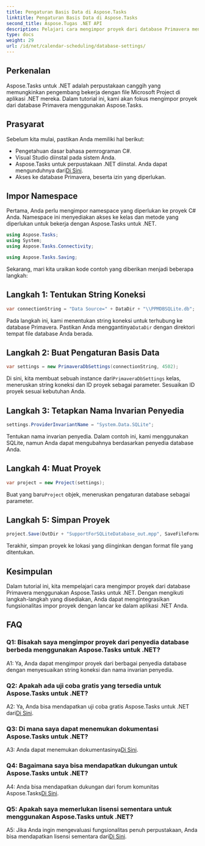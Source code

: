 ```yaml
---
title: Pengaturan Basis Data di Aspose.Tasks
linktitle: Pengaturan Basis Data di Aspose.Tasks
second_title: Aspose.Tugas .NET API
description: Pelajari cara mengimpor proyek dari database Primavera menggunakan Aspose.Tasks untuk .NET. Dapatkan panduan langkah demi langkah dalam tutorial komprehensif ini.
type: docs
weight: 29
url: /id/net/calendar-scheduling/database-settings/
---
```

## Perkenalan

Aspose.Tasks untuk .NET adalah perpustakaan canggih yang memungkinkan pengembang bekerja dengan file Microsoft Project di aplikasi .NET mereka. Dalam tutorial ini, kami akan fokus mengimpor proyek dari database Primavera menggunakan Aspose.Tasks.

## Prasyarat

Sebelum kita mulai, pastikan Anda memiliki hal berikut:

- Pengetahuan dasar bahasa pemrograman C#.
- Visual Studio diinstal pada sistem Anda.
-  Aspose.Tasks untuk perpustakaan .NET diinstal. Anda dapat mengunduhnya dari[Di Sini](https://releases.aspose.com/tasks/net/).
- Akses ke database Primavera, beserta izin yang diperlukan.

## Impor Namespace

Pertama, Anda perlu mengimpor namespace yang diperlukan ke proyek C# Anda. Namespace ini menyediakan akses ke kelas dan metode yang diperlukan untuk bekerja dengan Aspose.Tasks untuk .NET.

```csharp
using Aspose.Tasks;
using System;
using Aspose.Tasks.Connectivity;

using Aspose.Tasks.Saving;

```

Sekarang, mari kita uraikan kode contoh yang diberikan menjadi beberapa langkah:

## Langkah 1: Tentukan String Koneksi

```csharp
var connectionString = "Data Source=" + DataDir + "\\PPMDBSQLite.db";
```

 Pada langkah ini, kami menentukan string koneksi untuk terhubung ke database Primavera. Pastikan Anda menggantinya`DataDir` dengan direktori tempat file database Anda berada.

## Langkah 2: Buat Pengaturan Basis Data

```csharp
var settings = new PrimaveraDbSettings(connectionString, 4502);
```

 Di sini, kita membuat sebuah instance dari`PrimaveraDbSettings` kelas, meneruskan string koneksi dan ID proyek sebagai parameter. Sesuaikan ID proyek sesuai kebutuhan Anda.

## Langkah 3: Tetapkan Nama Invarian Penyedia

```csharp
settings.ProviderInvariantName = "System.Data.SQLite";
```

Tentukan nama invarian penyedia. Dalam contoh ini, kami menggunakan SQLite, namun Anda dapat mengubahnya berdasarkan penyedia database Anda.

## Langkah 4: Muat Proyek

```csharp
var project = new Project(settings);
```

 Buat yang baru`Project` objek, meneruskan pengaturan database sebagai parameter.

## Langkah 5: Simpan Proyek

```csharp
project.Save(OutDir + "SupportForSQLiteDatabase_out.mpp", SaveFileFormat.Mpp);
```

Terakhir, simpan proyek ke lokasi yang diinginkan dengan format file yang ditentukan.

## Kesimpulan

Dalam tutorial ini, kita mempelajari cara mengimpor proyek dari database Primavera menggunakan Aspose.Tasks untuk .NET. Dengan mengikuti langkah-langkah yang disediakan, Anda dapat mengintegrasikan fungsionalitas impor proyek dengan lancar ke dalam aplikasi .NET Anda.

## FAQ

### Q1: Bisakah saya mengimpor proyek dari penyedia database berbeda menggunakan Aspose.Tasks untuk .NET?

A1: Ya, Anda dapat mengimpor proyek dari berbagai penyedia database dengan menyesuaikan string koneksi dan nama invarian penyedia.

### Q2: Apakah ada uji coba gratis yang tersedia untuk Aspose.Tasks untuk .NET?

 A2: Ya, Anda bisa mendapatkan uji coba gratis Aspose.Tasks untuk .NET dari[Di Sini](https://releases.aspose.com/).

### Q3: Di mana saya dapat menemukan dokumentasi Aspose.Tasks untuk .NET?

 A3: Anda dapat menemukan dokumentasinya[Di Sini](https://reference.aspose.com/tasks/net/).

### Q4: Bagaimana saya bisa mendapatkan dukungan untuk Aspose.Tasks untuk .NET?

 A4: Anda bisa mendapatkan dukungan dari forum komunitas Aspose.Tasks[Di Sini](https://forum.aspose.com/c/tasks/15).

### Q5: Apakah saya memerlukan lisensi sementara untuk menggunakan Aspose.Tasks untuk .NET?

 A5: Jika Anda ingin mengevaluasi fungsionalitas penuh perpustakaan, Anda bisa mendapatkan lisensi sementara dari[Di Sini](https://purchase.aspose.com/temporary-license/).